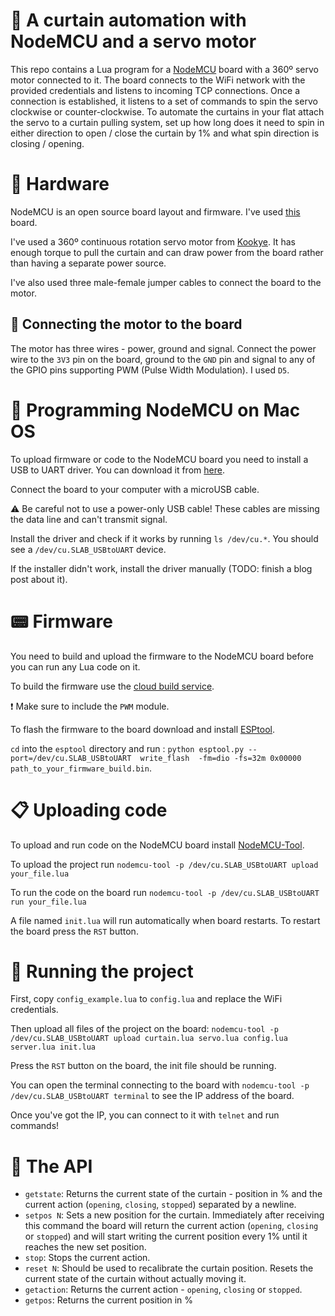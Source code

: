 # 🏡 A curtain automation with NodeMCU and a servo motor

This repo contains a Lua program for a [NodeMCU](http://nodemcu.com/index_cn.html) board with a 360º servo motor connected to it. The board connects to the WiFi network with the provided credentials and listens to incoming TCP connections. Once a connection is established, it listens to a set of commands to spin the servo clockwise or counter-clockwise. To automate the curtains in your flat attach the servo to a curtain pulling system, set up how long does it need to spin in either direction to open / close the curtain by 1% and what spin direction is closing / opening.

# 🔧 Hardware

NodeMCU is an open source board layout and firmware. I've used [this](https://www.amazon.co.uk/gp/product/B01N5D3MV8/ref=oh_aui_detailpage_o04_s00?ie=UTF8&psc=1) board.

I've used a 360º continuous rotation servo motor from [Kookye](https://www.amazon.co.uk/gp/product/B071DW6F7K/ref=oh_aui_detailpage_o06_s00?ie=UTF8&psc=1). It has enough torque to pull the curtain and can draw power from the board rather than having a separate power source.

I've also used three male-female jumper cables to connect the board to the motor.

## 🔌 Connecting the motor to the board

The motor has three wires - power, ground and signal. Connect the power wire to the `3V3` pin on the board, ground to the `GND` pin and signal to any of the GPIO pins supporting PWM (Pulse Width Modulation). I used `D5`.

# 💾 Programming NodeMCU on Mac OS

To upload firmware or code to the NodeMCU board you need to install a USB to UART driver. You can download it from [here](https://www.silabs.com/products/development-tools/software/usb-to-uart-bridge-vcp-drivers).

Connect the board to your computer with a microUSB cable.

:warning: Be careful not to use a power-only USB cable! These cables are missing the data line and can't transmit signal.

Install the driver and check if it works by running `ls /dev/cu.*`. You should see a `/dev/cu.SLAB_USBtoUART` device.

If the installer didn't work, install the driver manually (TODO: finish a blog post about it).

# 📟 Firmware

You need to build and upload the firmware to the NodeMCU board before you can run any Lua code on it.

To build the firmware use the [cloud build service](https://nodemcu-build.com/index.php).

:heavy_exclamation_mark: Make sure to include the `PWM` module.

To flash the firmware to the board download and install [ESPtool](https://github.com/espressif/esptool).

`cd` into the `esptool` directory and run : `python esptool.py --port=/dev/cu.SLAB_USBtoUART  write_flash  -fm=dio -fs=32m 0x00000 path_to_your_firmware_build.bin`.

# 📋 Uploading code

To upload and run code on the NodeMCU board install [NodeMCU-Tool](https://github.com/andidittrich/NodeMCU-Tool).

To upload the project run `nodemcu-tool -p /dev/cu.SLAB_USBtoUART upload your_file.lua`

To run the code on the board run `nodemcu-tool -p /dev/cu.SLAB_USBtoUART run your_file.lua`

A file named `init.lua` will run automatically when board restarts. To restart the board press the `RST` button.

# 🏃‍ Running the project

First, copy `config_example.lua` to `config.lua` and replace the WiFi credentials.

Then upload all files of the project on the board: `nodemcu-tool -p /dev/cu.SLAB_USBtoUART upload curtain.lua servo.lua config.lua server.lua init.lua`

Press the `RST` button on the board, the init file should be running.

You can open the terminal connecting to the board with `nodemcu-tool -p /dev/cu.SLAB_USBtoUART terminal` to see the IP address of the board.

Once you've got the IP, you can connect to it with `telnet` and run commands!

# 🤖 The API

- `getstate`: Returns the current state of the curtain - position in % and the current action (`opening`, `closing`, `stopped`) separated by a newline.
- `setpos N`: Sets a new position for the curtain. Immediately after receiving this command the board will return the current action (`opening`, `closing` or `stopped`) and will start writing the current position every 1% until it reaches the new set position.
- `stop`: Stops the current action.
- `reset N`: Should be used to recalibrate the curtain position. Resets the current state of the curtain without actually moving it.
- `getaction`: Returns the current action - `opening`, `closing` or `stopped`.
- `getpos`: Returns the current position in %
